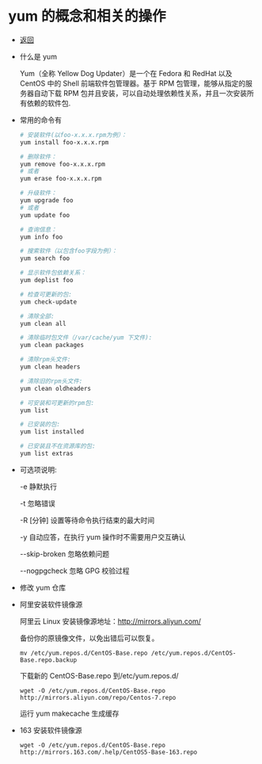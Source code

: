 # yum 的概念和相关的操作

- [返回](./README.md)
- 什么是 yum

  Yum（全称 Yellow Dog Updater）是一个在 Fedora 和 RedHat 以及 CentOS 中的 Shell 前端软件包管理器。基于 RPM 包管理，能够从指定的服务器自动下载 RPM 包并且安装，可以自动处理依赖性关系，并且一次安装所有依赖的软件包.

- 常用的命令有

  ```sh
  # 安装软件(以foo-x.x.x.rpm为例）：
  yum install foo-x.x.x.rpm

  # 删除软件：
  yum remove foo-x.x.x.rpm
  # 或者
  yum erase foo-x.x.x.rpm

  # 升级软件：
  yum upgrade foo
  # 或者
  yum update foo

  # 查询信息：
  yum info foo

  # 搜索软件（以包含foo字段为例）：
  yum search foo

  # 显示软件包依赖关系：
  yum deplist foo

  # 检查可更新的包:
  yum check-update

  # 清除全部:
  yum clean all

  # 清除临时包文件（/var/cache/yum 下文件):
  yum clean packages

  # 清除rpm头文件:
  yum clean headers

  # 清除旧的rpm头文件:
  yum clean oldheaders

  # 可安装和可更新的rpm包:
  yum list　

  # 已安装的包:
  yum list installed

  # 已安装且不在资源库的包:
  yum list extras
  ```

- 可选项说明:

  -e 静默执行

  -t 忽略错误

  -R [分钟] 设置等待命令执行结束的最大时间

  -y 自动应答，在执行 yum 操作时不需要用户交互确认

  --skip-broken 忽略依赖问题

  --nogpgcheck 忽略 GPG 校验过程

- 修改 yum 仓库

- 阿里安装软件镜像源

  阿里云 Linux 安装镜像源地址：http://mirrors.aliyun.com/

  备份你的原镜像文件，以免出错后可以恢复。

  `mv /etc/yum.repos.d/CentOS-Base.repo /etc/yum.repos.d/CentOS-Base.repo.backup`

  下载新的 CentOS-Base.repo 到/etc/yum.repos.d/

  `wget -O /etc/yum.repos.d/CentOS-Base.repo http://mirrors.aliyun.com/repo/Centos-7.repo`

  运行 yum makecache 生成缓存

- 163 安装软件镜像源

  `wget -O /etc/yum.repos.d/CentOS-Base.repo http://mirrors.163.com/.help/CentOS5-Base-163.repo`
